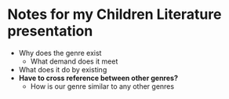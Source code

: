# Notes for my Children Literature presentation

- Why does the genre exist
    - What demand does it meet
- What does it do by existing
- **Have to cross reference between other genres?**
    - How is our genre similar to any other genres